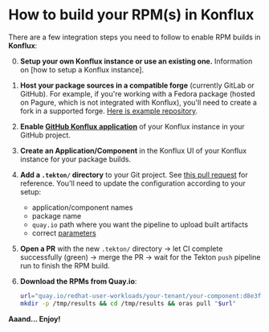 # How to build your RPM(s) in Konflux

There are a few integration steps you need to follow to enable RPM builds in
**Konflux**:

0.  **Setup your own Konflux instance or use an existing one.**
   Information on [how to setup a Konflux instance]. 

1. **Host your package sources in a compatible forge** (currently GitLab or
   GitHub).  For example, if you're working with a Fedora package (hosted on
   Pagure, which is not integrated with Konflux), you'll need to create a fork
   in a supported forge.  [Here is example repository][example package].

2. **Enable [GitHub Konflux application]** of your Konflux instance in your GitHub project.

3. **Create an Application/Component** in the Konflux UI of your Konflux instance
   for your package builds.

4. **Add a `.tekton/` directory** to your Git project.  See [this pull
   request][example PR] for reference.
   You'll need to update the configuration according to your setup:
   - application/component names
   - package name
   - `quay.io` path where you want the pipeline to upload built artifacts
   - correct [parameters](parameters.md)

5. **Open a PR** with the new `.tekton/` directory → let CI complete
   successfully (green) → merge the PR → wait for the Tekton `push` pipeline run
   to finish the RPM build.

6. **Download the RPMs from Quay.io**:

    ```bash
    url="quay.io/redhat-user-workloads/your-tenant/your-component:d8e3fd281eaf19f54a091a7df9f7a3258c73f2a2.nvr-NVR"
    mkdir -p /tmp/results && cd /tmp/results && oras pull "$url"
    ```
**Aaand... Enjoy!**

[how to setup own Konflux instance]: https://github.com/konflux-ci/konflux-ci
[GitHub Konflux application]: https://github.com/konflux-ci/konflux-ci?tab=readme-ov-file#enable-pipelines-triggering-via-webhooks
[example package]: https://github.com/praiskup/konflux-test-package
[example PR]: https://github.com/praiskup/konflux-test-package/pull/2/files
